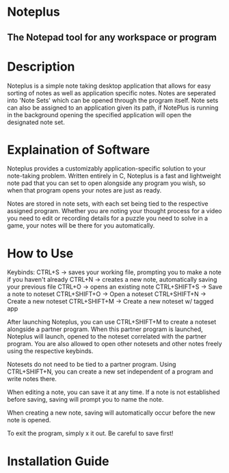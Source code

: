# Noteplus
**The Notepad tool for any workspace or program**
------------------------------------------------------------------------------------------------------------------------------------
# Description
Noteplus is a simple note taking desktop application that allows for easy sorting of notes as well as application specific notes.
Notes are seperated into 'Note Sets' which can be opened through the program itself. Note sets can also be assigned to an application given its path, if NotePlus is running in the background opening the specified application will open the designated note set.

# Explaination of Software
Noteplus provides a customizably application-specific solution to your note-taking problem.
Written entirely in C, Noteplus is a fast and lightweight note pad that you can set to open
alongside any program you wish, so when that program opens your notes are just as ready.

Notes are stored in note sets, with each set being tied to the respective assigned program.
Whether you are noting your thought process for a video you need to edit or recording details for a puzzle
you need to solve in a game, your notes will be there for you automatically.

# How to Use
Keybinds:
  CTRL+S -> saves your working file, prompting you to make a note if you haven't already
  CTRL+N -> creates a new note, automatically saving your previous file
  CTRL+O -> opens an existing note
  CTRL+SHIFT+S -> Save a note to noteset
  CTRL+SHIFT+O -> Open a noteset
  CTRL+SHIFT+N -> Create a new noteset
  CTRL+SHIFT+M -> Create a new noteset w/ tagged app


After launching Noteplus, you can use CTRL+SHIFT+M to create a noteset alongside a partner program.
When this partner program is launched, Noteplus will launch, opened to the noteset correlated with the partner program.
You are also allowed to open other notesets and other notes freely using the respective keybinds.

Notesets do not need to be tied to a partner program. Using CTRL+SHIFT+N, you can create a new set independent
of a program and write notes there.

When editing a note, you can save it at any time. If a note is not established before saving,
saving will prompt you to name the note.

When creating a new note, saving will automatically occur before the new note is opened.

To exit the program, simply x it out. Be careful to save first!

# Installation Guide
